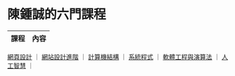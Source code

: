 # 陳鍾誠的六門課程

課程                | 內容
-------------------|-----------------
[網頁設計](wp)       ｜
[網站設計進階](ws)    ｜
[計算機結構](co)      ｜
[系統程式](sp)       ｜
[軟體工程與演算法](se) ｜
[人工智慧](ai)       ｜
